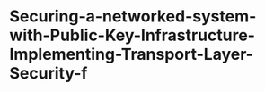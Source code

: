 # Securing-a-networked-system-with-Public-Key-Infrastructure-Implementing-Transport-Layer-Security-f